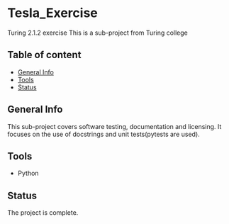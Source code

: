 # Tesla_Exercise
Turing 2.1.2 exercise
This is a sub-project from Turing college

## Table of content
* [General Info](#general-info)
* [Tools](#technologies)
* [Status](#status)

## General Info
This sub-project covers software testing, documentation and licensing. It focuses on the use of docstrings and unit tests(pytests are used).

## Tools
* Python

## Status
The project is complete.


